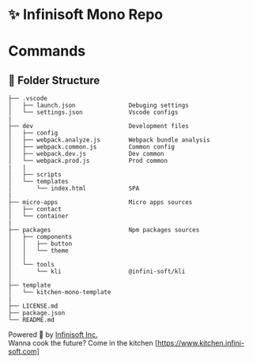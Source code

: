 # ✨ Infinisoft Mono Repo

# Commands


## 📁 Folder Structure
```
├── .vscode  
│   ├── launch.json               Debuging settings  
│   └── settings.json             Vscode configs  
|   
├── dev                           Development files  
│   ├── config   
│   ├── webpack.analyze.js        Webpack bundle analysis  
│   ├── webpack.common.js         Common config  
│   ├── webpack.dev.js            Dev common  
│   └── webpack.prod.js           Prod common  
|   |  
│   ├── scripts  
│   └── templates                       
│       └── index.html            SPA 
|   
├── micro-apps                    Micro apps sources  
│   ├── contact
│   └── container  
|  
├── packages                      Npm packages sources  
│   ├── components  
│   │   ├── button  
│   │   └── theme  
│   │       
│   └── tools
│       └── kli                   @infini-soft/kli  
│          
├── template  
│   └── kitchen-mono-template  
|  
├── LICENSE.md  
├── package.json  
└── README.md  
```
















Powered 🚀 by [Infinisoft Inc.](https://www.infini-soft.com)
<br/>
Wanna cook the future? Come in the kitchen [https://www.kitchen.infini-soft.com]
